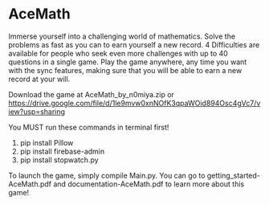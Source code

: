 # AceMath
Immerse yourself into a challenging world of mathematics. Solve the problems as fast as you can to earn yourself a new record. 4 Difficulties are available for people who seek even more challenges with up to 40 questions in a single game. Play the game anywhere, any time you want with the sync features, making sure that you will be able to earn a new record at your will.

Download the game at AceMath_by_n0miya.zip or https://drive.google.com/file/d/1le9mvw0xnNOfK3qpaWOid894Osc4gVc7/view?usp=sharing

You MUST run these commands in terminal first!
1. pip install Pillow
2. pip install firebase-admin
3. pip install stopwatch.py

To launch the game, simply compile Main.py. You can go to getting_started-AceMath.pdf and documentation-AceMath.pdf to learn more about this game!
